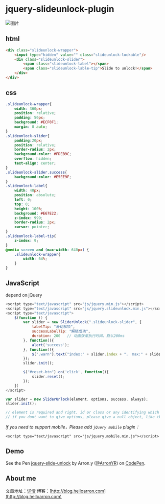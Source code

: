 # jquery-slideunlock-plugin

![图片](http://7xrgqs.com1.z0.glb.clouddn.com/jquery-slideunlock-plugin.png)

## html
```html
<div class="slideunlock-wrapper">
    <input type="hidden" value="" class="slideunlock-lockable"/>
    <div class="slideunlock-slider">
        <span class="slideunlock-label"></span>
        <span class="slideunlock-lable-tip">Slide to unlock!</span>
    </div>
</div>
```

## css
```css
.slideunlock-wrapper{
    width: 360px;
    position: relative;
    padding: 50px;
    background: #ECF0F1;
    margin: 0 auto;
}
.slideunlock-slider{
    padding:20px;
    position: relative;
    border-radius: 2px;
    background-color: #FDEB9C;
    overflow: hidden;
    text-align: center;
}
.slideunlock-slider.success{
    background-color: #E5EE9F;
}
.slideunlock-label{
    width: 40px;
    position: absolute;
    left: 0;
    top: 0;
    height: 100%;
    background: #E67E22;
    z-index: 999;
    border-radius: 2px;
    cursor: pointer;
}
.slideunlock-label-tip{
    z-index: 9;
}
@media screen and (max-width: 640px) {
    .slideunlock-wrapper{
        width: 64%;
    }
}
```

## JavaScript
depend on jQuery
```javascript
<script type="text/javascript" src="js/jquery.min.js"></script>
<script type="text/javascript" src="js/jquery.slideunlock.min.js"></script>
<script type="text/javascript">
    $(function () {
        var slider = new SliderUnlock(".slideunlock-slider", {
            labelTip: "滑动解锁",
            successLabelTip: "解锁成功",
            duration: 200   // 动画效果执行时间，默认200ms
        }, function(){
            alert('success');
        }, function(){
            $(".warn").text("index:" + slider.index + "， max:" + slider.max + ",lableIndex:" + slider.lableIndex + ",value:" + $(".slideunlock-lockable").val() + " date:" + new Date().getUTCDate());
        });
        slider.init();

        $("#reset-btn").on('click', function(){
            slider.reset();
        });
    })
</script>
```

```javascript
var slider = new SliderUnlock(element, options, success, always);
slider.init();

// element is required and right. id or class or any identifying which can be loaded by jquery.
// if you dont want to give options, please give a null object, like this -- {}
```

*If you need to support mobile，Please add `jQuery mobile` plugin：*
```
<script type="text/javascript" src="js/jquery.mobile.min.js"></script>
```

## Demo
<p data-height="268" data-theme-id="0" data-slug-hash="bpeoEp" data-default-tab="result" data-user="ArronYR" class="codepen">See the Pen <a href="http://codepen.io/ArronYR/pen/bpeoEp/">jquery-slide-unlock</a> by Arron.y (<a href="http://codepen.io/ArronYR">@ArronYR</a>) on <a href="http://codepen.io">CodePen</a>.</p>
<script async src="//assets.codepen.io/assets/embed/ei.js"></script>

## About me

文章地址：[详情](http://blog.helloarron.com/2016/03/17/javascript/jquery-slideunlock-plugin/)
博客：[http://blog.helloarron.com](http://blog.helloarron.com)